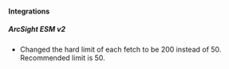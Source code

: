 
#### Integrations
##### ArcSight ESM v2
- Changed the hard limit of each fetch to be 200 instead of 50. Recommended limit is 50.
